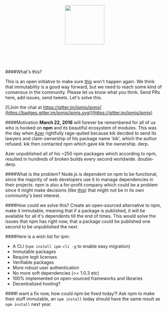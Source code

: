 <p>
  <img height="50" src="data:image/png;base64,iVBORw0KGgoAAAANSUhEUgAAAAEAAAABCAQAAAC1HAwCAAAAC0lEQVR4nGNiYAAAAAkAAxkR2eQAAAAASUVORK5CYII=">
</p>
<p align="center">
  <img height="125" src="https://raw.githubusercontent.com/ipmjs/logos/master/logo.gif">
  <p>
    <img height="50" src="data:image/png;base64,iVBORw0KGgoAAAANSUhEUgAAAAEAAAABCAQAAAC1HAwCAAAAC0lEQVR4nGNiYAAAAAkAAxkR2eQAAAAASUVORK5CYII=">
  </p>
</p>

####What's this?

This is an open initiative to make sure [this](https://medium.com/@azerbike/i-ve-just-liberated-my-modules-9045c06be67c#.8b8cid7h0) won't happen again. We think that immutability is a good way forward, but we need to reach some kind of consensus in the community. Please let us know what you think. Send PRs here, add issues, send tweets. Let's solve this.

[![Join the chat at https://gitter.im/ipmjs/ipmjs](https://badges.gitter.im/ipmjs/ipmjs.svg)](https://gitter.im/ipmjs/ipmjs)

####Motivation
__March 22, 2016__ will forever be remembered for all of us who is hooked on __npm__ and its beautiful ecosystem of modules. This was the day when [Azer](https://twitter.com/azerbike) rightfully rage-quited because kik decided to send its lawyers and claim ownership of his package name 'kik', which the author refused. kik then contacted npm which gave kik the ownership. derp.

Azer unpublished all of his ~250 npm packages which according to npm, resulted in hundreds of broken builds every second worldwide. double-derp.

####What is the problem?
Node.js is dependent on npm to be functional, since the majority of web developers use it to manage dependencies in their projects. npm is also a for-profit company which could be a problem since
it might make decisions (like [this](https://medium.com/@mproberts/a-discussion-about-the-breaking-of-the-internet-3d4d2a83aa4d#.3lrsd6pfw)) that might not be in its own community's best interest.

####How could we solve this?
Create an open-sourced alternative to npm,  make it immutable, meaning that
if a package is published, it will be available for all it's dependents till the end of times. This would solve the issues that npm has right now, that a package could be published one second to be unpublished the next.

####Here is a wish list for ipm:
- A CLI (`npm install ipm-cli -g` to enable easy migration)
- Immutable packages
- Require legit licenses
- Verifiable packages
- More robust user authentication
- No more soft dependencies (>= 1.0.3 etc)
- 100% implemented on open-sourced frameworks and libraries
- Decentralized hosting?

####I want a fix now, how could npm be fixed today?!
Ask npm to make their stuff immutable, an `npm install` today should have the same result as `npm install` next year. 
